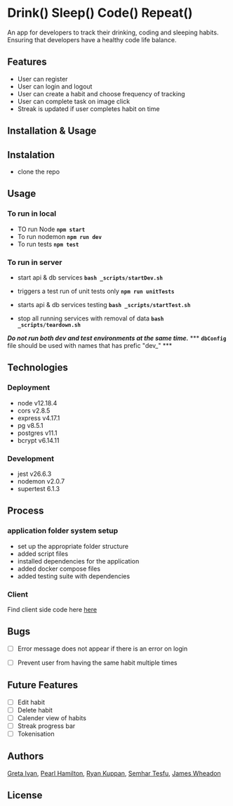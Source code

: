 # Drink() Sleep() Code() Repeat()
An app for developers to track their drinking, coding and sleeping habits. Ensuring that developers have a healthy code life balance. 

## Features 
+ User can register 
+ User can login and logout
+ User can create a habit and choose frequency of tracking
+ User can complete task on image click 
+ Streak is updated if user completes habit on time

## Installation & Usage 
## Instalation 
+ clone the repo 

## Usage
### To run in local
+ TO run Node
**`npm start`**
+ To run nodemon
**`npm run dev`**
+ To run tests
**`npm test`**


### To run in server
+  start api & db services
**`bash _scripts/startDev.sh`**
 
+ triggers a test run of unit tests only
**`npm run unitTests`** 
  
+ starts api & db services testing
**`bash _scripts/startTest.sh`**

+ stop all running services with removal of data
**`bash _scripts/teardown.sh`**


***Do not run both dev and test environments at the same time.***
*** **`dbConfig`** file should be used with names that has prefic "dev_" ***

## Technologies
### Deployment

+ node v12.18.4
+ cors v2.8.5
+ express v4.17.1
+ pg v8.5.1
+ postgres v11.1
+ bcrypt v6.14.11

### Development
+ jest v26.6.3
+ nodemon v2.0.7
+ supertest 6.1.3



## Process 
### application folder system setup
+ set up the appropriate folder structure
+ added script files 
+ installed dependencies for the application
+ added docker compose files
+ added testing suite with dependencies



### Client 
Find client side code here [here](https://github.com/gretaivan/habit-tracker-client)


## Bugs
- [ ] Error message does not appear if there is an error on login 
- [ ] Prevent user from having the same habit multiple times 

 
## Future Features 
- [ ] Edit habit
- [ ] Delete habit
- [ ] Calender view of habits 
- [ ] Streak progress bar 
- [ ] Tokenisation 

## Authors 
[Greta Ivan](https://github.com/gretaivan),
[Pearl Hamilton](https://github.com/pearlhamilton),
[Ryan Kuppan](https://github.com/RKuppan97),
[Semhar Tesfu](https://github.com/Sem-the-dev),
[James Wheadon](https://github.com/JamesWheadon)

## License 
